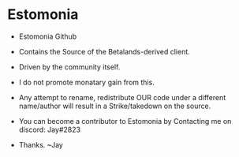 # Estomonia

- Estomonia Github
- Contains the Source of the Betalands-derived client.
- Driven by the community itself.
- I do not promote monatary gain from this.

- Any attempt to rename, redistribute OUR code under a different name/author will result in a Strike/takedown on the source.
- You can become a contributor to Estomonia by Contacting me on discord: Jay#2823
- Thanks. ~Jay
